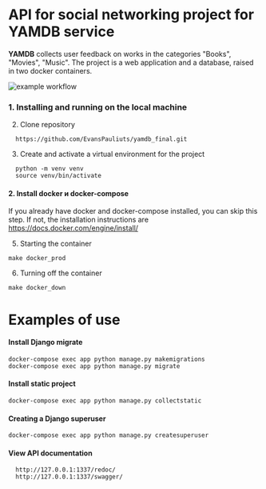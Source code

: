 # API for social networking project for YAMDB service
**YAMDB**  collects user feedback on works in the categories "Books", "Movies", "Music".
The project is a web application and a database, raised in two docker containers.

![example workflow](https://github.com/EvansPauliuts/yamdb_final/actions/workflows/yamdb_workflow.yml/badge.svg)

### 1. Installing and running on the local machine

2. Clone repository
```shell
  https://github.com/EvansPauliuts/yamdb_final.git
```

3. Create and activate a virtual environment for the project
```shell
  python -m venv venv
  source venv/bin/activate
```

#### 2. Install docker и docker-compose
If you already have docker and docker-compose installed, you can skip this step. If not, the installation instructions are https://docs.docker.com/engine/install/

5. Starting the container
```shell
make docker_prod
```
6. Turning off the container
```shell
make docker_down
```

# Examples of use

#### Install Django migrate
```shell
docker-compose exec app python manage.py makemigrations
docker-compose exec app python manage.py migrate
```

#### Install static project
```shell
docker-compose exec app python manage.py collectstatic
```

#### Creating a Django superuser
```shell
docker-compose exec app python manage.py createsuperuser
```

#### View API documentation
```shell
  http://127.0.0.1:1337/redoc/
  http://127.0.0.1:1337/swagger/
```